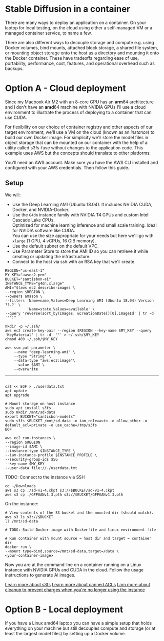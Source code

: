 # Stable Diffusion in a container

There are many ways to deploy an application on a container. On your laptop for local testing, on the cloud using either a self-managed VM or a managed container service, to name a few.  

There are also different ways to decouple storage and compute e.g. using Docker volumes, bind mounts, attached block storage, a shared file system, or mounting object storage onto the host as a directory and mounting it onto the Docker container. These have tradeoffs regarding ease of use, portability, performance, cost, features, and operational overhead such as backups.  

# Option A - Cloud deployment

Since my Macbook Air M2 with an 8-core GPU has an **arm**64 architecture and I don't have an **amd**64 machine with NVIDIA GPUs I'll use a cloud environment to illustrate the process of deploying to a container that can use CUDA.  

For flexibility on our choice of container registry and other aspects of our target environment, we'll use a VM on the cloud (known as an *instance*) to build our own Docker image. For simplicity we'll store the model files in object storage that can be mounted on our container with the help of a utility called s3fs-fuse without changes to the application code. This example uses AWS but the concepts should translate to other platforms.  

You'll need an AWS account. Make sure you have the AWS CLI installed and configured with your AWS credentials. Then follow this guide.  

## Setup

We will:  
- Use the Deep Learning AMI (Ubuntu 18.04). It includes NVIDIA CUDA, Docker, and NVIDIA-Docker.  
- Use the ```G4dn``` instance family with NVIDIA T4 GPUs and custom Intel Cascade Lake CPUs.  
Optimized for machine learning inference and small scale training. Ideal for NVIDIA software like CUDA.  
You can use the size appropriate for your needs but here we'll go with ```xlarge``` (1 GPU, 4 vCPUs, 16 GiB memory).  
- Use the default subnet on the default VPC.
- Use Parameter Store to store the AMI ID so you can retrieve it while creating or updating the infrastructure.  
- Connect to the host via ssh with an RSA key that we'll create.

```Shell
REGION="us-east-1"
MY_KEY="awsec2.pem"
BUCKET="santisbon-ai"
INSTANCE_TYPE="g4dn.xlarge"
AMI="$(aws ec2 describe-images \
--region $REGION \
--owners amazon \
--filters 'Name=name,Values=Deep Learning AMI (Ubuntu 18.04) Version ??.?' \
          'Name=state,Values=available' \
--query 'reverse(sort_by(Images, &CreationDate))[0].ImageId' | tr -d  '"')"

mkdir -p ~/.ssh/
aws ec2 create-key-pair --region $REGION --key-name $MY_KEY --query 'KeyMaterial' | tr -d  '"' > ~/.ssh/$MY_KEY
chmod 400 ~/.ssh/$MY_KEY

aws ssm put-parameter \
    --name "deep-learning-ami" \
    --type "String" \
    --data-type "aws:ec2:image"\
    --value $AMI \
    --overwrite
```
------------------------------------------------

```Shell

cat << EOF > ./userdata.txt
apt update
apt upgrade

# Mount storage on host instance
sudo apt install s3fs
sudo mkdir /mnt/sd-data
export BUCKET="santisbon-models"
sudo s3fs $BUCKET /mnt/sd-data -o iam_role=auto -o allow_other -o default_acl=private -o use_cache=/tmp/s3fs
EOF

aws ec2 run-instances \
--region $REGION
--image-id $AMI \
--instance-type $INSTANCE_TYPE \
--iam-instance-profile $INSTANCE_PROFILE \
--security-group-ids $SG
--key-name $MY_KEY
--user-data file://./userdata.txt
```
TODO: Connect to the instance via SSH

```Shell
cd ~/Downloads
aws s3 cp ./sd-v1-4.ckpt s3://$BUCKET/sd-v1-4.ckpt
aws s3 cp ./GFPGANv1.3.pth s3://$BUCKET/GFPGANv1.3.pth
```

On the instance:
```Shell
# View contents of the S3 bucket and the mounted dir (should match).
aws s3 ls s3://$BUCKET
ll /mnt/sd-data

# TODO: Build Docker image with Dockerfile and linux environment file

# Run container with mount source = host dir and target = container dir
docker run \
--mount type=bind,source=/mnt/sd-data,target=/data \
<your-container-image>
```

Now you are at the command line on a container running on a Linux instance with NVIDIA GPUs and CUDA in the cloud. Follow the usage instructions to generate AI images.  


[Learn more about s3fs](https://github.com/s3fs-fuse/s3fs-fuse/blob/master/doc/man/s3fs.1.in)
[Learn more about canned ACLs](https://docs.aws.amazon.com/AmazonS3/latest/userguide/acl-overview.html#canned-acl)
[Larn more about cleanup to prevent charges when you're no longer using the instance](https://docs.aws.amazon.com/dlami/latest/devguide/launch-config-cleanup.html)

# Option B - Local deployment

If you have a Linux amd64 laptop you can have a simple setup that holds everything on your machine but still decouples compute and storage (or at least the largest model files) by setting up a Docker volume.